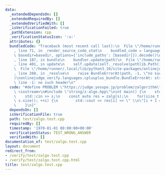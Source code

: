 ```yaml
---
data:
  _extendedDependsOn: []
  _extendedRequiredBy: []
  _extendedVerifiedWith: []
  _isVerificationFailed: true
  _pathExtension: cpp
  _verificationStatusIcon: ':x:'
  attributes: {}
  bundledCode: "Traceback (most recent call last):\n  File \"/home/runner/.local/lib/python3.10/site-packages/onlinejudge_verify/documentation/build.py\"\
    , line 71, in _render_source_code_stat\n    bundled_code = language.bundle(stat.path,\
    \ basedir=basedir, options={'include_paths': [basedir]}).decode()\n  File \"/home/runner/.local/lib/python3.10/site-packages/onlinejudge_verify/languages/cplusplus.py\"\
    , line 187, in bundle\n    bundler.update(path)\n  File \"/home/runner/.local/lib/python3.10/site-packages/onlinejudge_verify/languages/cplusplus_bundle.py\"\
    , line 401, in update\n    self.update(self._resolve(pathlib.Path(included), included_from=path))\n\
    \  File \"/home/runner/.local/lib/python3.10/site-packages/onlinejudge_verify/languages/cplusplus_bundle.py\"\
    , line 260, in _resolve\n    raise BundleErrorAt(path, -1, \"no such header\"\
    )\nonlinejudge_verify.languages.cplusplus_bundle.BundleErrorAt: string/z-algo.hpp:\
    \ line -1: no such header\n"
  code: "#define PROBLEM \"https://judge.yosupo.jp/problem/zalgorithm\"\n#include\
    \ <iostream>\n#include \"string/z-algo.hpp\"\nint main() {\n    std::string s;\n\
    \    std::cin >> s;\n    const auto res = zalg(s);\n    for(size_t i = 0; i <\
    \ s.size(); ++i) {\n        std::cout << res[i] << \" \\n\"[i + 1 == s.size()];\n\
    \    }\n}"
  dependsOn: []
  isVerificationFile: true
  path: test/zalgo.test.cpp
  requiredBy: []
  timestamp: '1970-01-01 00:00:00+00:00'
  verificationStatus: TEST_WRONG_ANSWER
  verifiedWith: []
documentation_of: test/zalgo.test.cpp
layout: document
redirect_from:
- /verify/test/zalgo.test.cpp
- /verify/test/zalgo.test.cpp.html
title: test/zalgo.test.cpp
---
```

